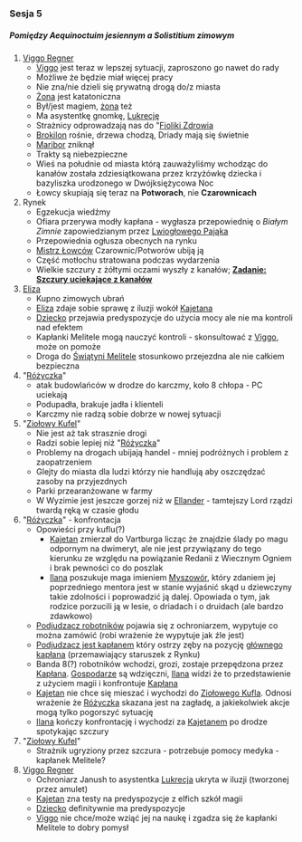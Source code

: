 ### Sesja 5
##### Pomiędzy Aequinoctuim jesiennym a Solistitium zimowym
1. [Viggo Regner](#p_viggo_regner)
	* [Viggo](#p_viggo_regner) jest teraz w lepszej sytuacji, zaproszono go nawet do rady
	* Możliwe że będzie miał więcej pracy
	* Nie zna/nie dzieli się prywatną drogą do/z miasta
	* [Żona](#p_pani_regner) jest katatoniczna
	* Był/jest magiem, [żona](#p_pani_regner) też
	* Ma asystentkę gnomkę, [Lukrecję](#p_lukrecja_schattenwort)
	* Strażnicy odprowadzają nas do "[Fioliki Zdrowia](#l_fiolka_zdrowia)
	* [Brokilon](#l_brokilon) rośnie, drzewa chodzą, Driady mają się świetnie
	* [Maribor](#l_maribor) zniknął
	* Trakty są niebezpieczne
	* Wieś na południe od miasta którą zauważyliśmy wchodząc do kanałów została zdziesiątkowana przez krzyżówkę dziecka i bazyliszka urodzonego w Dwójksiężycowa Noc
	* Łowcy skupiają się teraz na **Potworach**, nie **Czarownicach**
2. Rynek
	* Egzekucja wiedźmy
	* Ofiara przerywa modły kapłana - wygłasza przepowiednię o _Białym Zimnie_ zapowiedzianym przez [Lwiogłowego Pająka](#r_lwioglowy_pajak)
	* Przepowiednia ogłusza obecnych na rynku
	* [Mistrz Łowców](#p_lord_myrton) Czarownic/Potworów ubiją ją
	* Część motłochu stratowana podczas wydarzenia
	* Wielkie szczury z żółtymi oczami wyszły z kanałów; **[Zadanie: Szczury uciekające z kanałów](#z_q6)**
3. [Eliza](#p_eliza)
	* Kupno zimowych ubrań
	* [Eliza](#p_eliza) zdaje sobie sprawę z iluzji wokół [Kajetana](#p_kajetan)
	* [Dziecko](#p_daria) przejawia predyspozycje do użycia mocy ale nie ma kontroli nad efektem
	* Kapłanki Melitele mogą nauczyć kontroli - skonsultować z [Viggo](#p_viggo_regner), może on pomoże    
	* Droga do [Świątyni Melitele](#l_smelitele) stosunkowo przejezdna ale nie całkiem bezpieczna
4. "[Różyczka](#l_rozyczka)"
	* atak budowlańców w drodze do karczmy, koło 8 chłopa - PC uciekają
	* Podupadła, brakuje jadła i klienteli
	* Karczmy nie radzą sobie dobrze w nowej sytuacji
5. "[Ziołowy Kufel](#l_ziolowy_kufelek)"
	* Nie jest aż tak strasznie drogi
	* Radzi sobie lepiej niż "[Różyczka](l_rozyczka)"
	* Problemy na drogach ubijają handel - mniej podróżnych i problem z zaopatrzeniem
	* Glejty do miasta dla ludzi którzy nie handlują aby oszczędzać zasoby na przyjezdnych
	* Parki przearanżowane w farmy
	* W Wyzimie jest jeszcze gorzej niż w [Ellander](#l_m_ellander) - tamtejszy Lord rządzi twardą ręką w czasie głodu
6. "[Różyczka](#l_rozyczka)" - konfrontacja
	* Opowieści przy kuflu(?)
		* [Kajetan](#p_kajetan) zmierzał do Vartburga licząc że znajdzie ślady po magu odpornym na dwimeryt, ale nie jest przywiązany do tego kierunku ze względu na powiązanie Redanii z Wiecznym Ogniem i brak pewności co do poszlak
		* [Ilana](#p_ilana) poszukuje maga imieniem [Myszowór](#p_myszowor), który zdaniem jej poprzedniego mentora jest w stanie wyjaśnić skąd u dziewczyny takie zdolności i poprowadzić ją dalej. Opowiada o tym, jak rodzice porzucili ją w lesie, o driadach i o druidach (ale bardzo zdawkowo)
	* [Podjudzacz robotników](#p_mlody_kaplan) pojawia się z ochroniarzem, wypytuje co można zamówić (robi wrażenie że wypytuje jak źle jest)
	* [Podjudzacz jest kapłanem](#p_mlody_kaplan) który ostrzy zęby na pozycję [głównego kapłana](p_kaplan_matias) (przemawiający staruszek z Rynku)
	* Banda 8(?) robotników wchodzi, grozi, zostaje przepędzona przez [Kapłana](#p_mlody_kaplan). [Gospodarze](p_maria) są wdzięczni, [Ilana](#p_ilana) widzi że to przedstawienie z użyciem magii i konfrontuje [Kapłana](#p_mlody_kaplan)
	* [Kajetan](#p_kajetan) nie chce się mieszać i wychodzi do [Ziołowego Kufla](#l_ziolowy_kufelek). Odnosi wrażenie że [Różyczka](#l_rozyczka) skazana jest na zagładę, a jakiekolwiek akcje mogą tylko pogorszyć sytuację
	* [Ilana](#p_ilana) kończy konfrontację i wychodzi za [Kajetanem](#p_kajetan) po drodze spotykając szczury
7. "[Ziołowy Kufel](#l_ziolowy_kufelek)"
	* Strażnik ugryziony przez szczura - potrzebuje pomocy medyka - kapłanek Melitele?
8. [Viggo Regner](#p_viggo_regner)
	* Ochroniarz Janush to asystentka [Lukrecja](#p_lukrecja_schattenwort) ukryta w iluzji (tworzonej przez amulet)
	* [Kajetan](#p_kajetan) zna testy na predyspozycje z elfich szkół magii
	* [Dziecko](#p_daria) definitywnie ma predyspozycje
	* [Viggo](#p_viggo_regner) nie chce/może wziąć jej na naukę i zgadza się że kapłanki Melitele to dobry pomysł